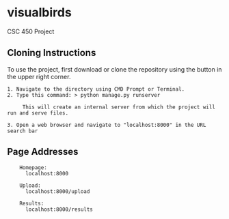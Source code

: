 # visualbirds
CSC 450 Project

## Cloning Instructions

To use the project, first download or clone the repository using the button in the upper right corner.

    1. Navigate to the directory using CMD Prompt or Terminal.
    2. Type this command: > python manage.py runserver

         This will create an internal server from which the project will run and serve files.

    3. Open a web browser and navigate to "localhost:8000" in the URL search bar
 
## Page Addresses
 
        Homepage:
          localhost:8000

        Upload:
          localhost:8000/upload

        Results:
          localhost:8000/results

